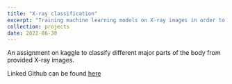 ```yaml
---
title: "X-ray classification"
excerpt: "Training machine learning models on X-ray images in order to create a classifier for which region of the body is displayed <br/><img src='/images/custom/xray.png' width='300' height='300'>"
collection: projects
date: 2022-06-30
---
```


An assignment on kaggle to classify different major parts of the body from provided X-ray images.

Linked Github can be found [here](https://github.com/Lawreros/x-ray_classification)